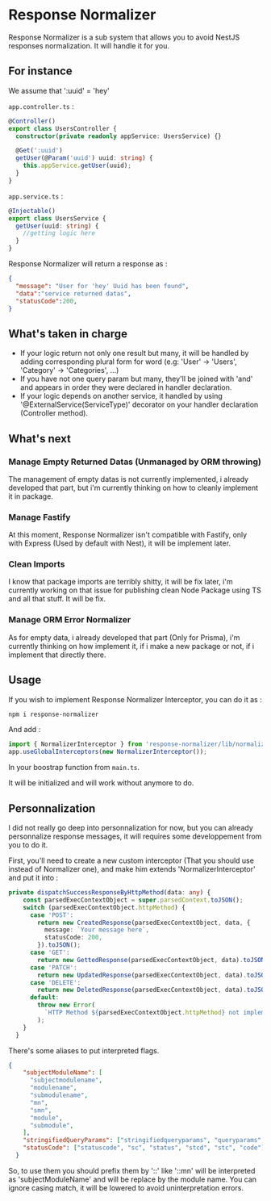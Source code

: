 # Response Normalizer

Response Normalizer is a sub system that allows you to avoid NestJS responses normalization. It will handle it for you. 

## For instance

We assume that ':uuid' = 'hey'

`app.controller.ts` :

```ts
@Controller()
export class UsersController {
  constructor(private readonly appService: UsersService) {}

  @Get(':uuid')
  getUser(@Param('uuid') uuid: string) {
    this.appService.getUser(uuid);
  }
}
```

`app.service.ts` :

```ts
@Injectable()
export class UsersService {
  getUser(uuid: string) {
    //getting logic here
  }
}
```

Response Normalizer will return a response as : 

```json
{
  "message": "User for 'hey' Uuid has been found",
  "data":"service returned datas",
  "statusCode":200,
}
```

## What's taken in charge

- If your logic return not only one result but many, it will be handled by adding corresponding plural form for word (e.g: 'User' -> 'Users', 'Category' -> 'Categories', ...)
- If you have not one query param but many, they'll be joined with 'and' and appears in order they were declared in handler declaration.
- If your logic depends on another service, it handled by using '@ExternalService(ServiceType)' decorator on your handler declaration (Controller method).

## What's next

### Manage Empty Returned Datas (Unmanaged by ORM throwing)

The management of empty datas is not currently implemented, i already developed that part, but i'm currently thinking on how to cleanly implement it in package.

### Manage Fastify

At this moment, Response Normalizer isn't compatible with Fastify, only with Express (Used by default with Nest), it will be implement later.

### Clean Imports

I know that package imports are terribly shitty, it will be fix later, i'm currently working on that issue for publishing clean Node Package using TS and all that stuff. It will be fix.

### Manage ORM Error Normalizer

As for empty data, i already developed that part (Only for Prisma), i'm currently thinking on how implement it, if i make a new package or not, if i implement that directly there.

## Usage

If you wish to implement Response Normalizer Interceptor, you can do it as : 

```sh
npm i response-normalizer
```

And add : 

```ts
import { NormalizerInterceptor } from 'response-normalizer/lib/normalizer.interceptor';
app.useGlobalInterceptors(new NormalizerInterceptor());
```

In your boostrap function from `main.ts`.

It will be initialized and will work without anymore to do.

## Personnalization

I did not really go deep into personnalization for now, but you can already personnalize response messages, it will requires some developpement from you to do it.

First, you'll need to create a new custom interceptor (That you should use instead of Normalizer one), and make him extends 'NormalizerInterceptor' and put it into : 

```ts
private dispatchSuccessResponseByHttpMethod(data: any) {
    const parsedExecContextObject = super.parsedContext.toJSON();
    switch (parsedExecContextObject.httpMethod) {
      case 'POST':
        return new CreatedResponse(parsedExecContextObject, data, {
          message: `Your message here`,
          statusCode: 200,
        }).toJSON();
      case 'GET':
        return new GettedResponse(parsedExecContextObject, data).toJSON();
      case 'PATCH':
        return new UpdatedResponse(parsedExecContextObject, data).toJSON();
      case 'DELETE':
        return new DeletedResponse(parsedExecContextObject, data).toJSON();
      default:
        throw new Error(
          `HTTP Method ${parsedExecContextObject.httpMethod} not implemented`,
        );
    }
  }
```

There's some aliases to put interpreted flags.

```json
{
    "subjectModuleName": [
      "subjectmodulename",
      "modulename",
      "submodulename",
      "mn",
      "smn",
      "module",
      "submodule",
    ],
    "stringifiedQueryParams": ["stringifiedqueryparams", "queryparams", "qp"],
    "statusCode": ["statuscode", "sc", "status", "stcd", "stc", "code"],
  }
```

So, to use them you should prefix them by '::' like '::mn' will be interpreted as 'subjectModuleName' and will be replace by the module name. You can ignore casing match, it will be lowered to avoid uninterpretation errors.